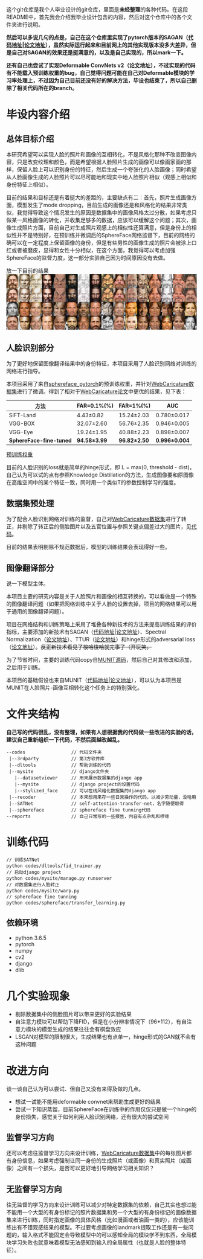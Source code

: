 这个git仓库是我个人毕业设计的git仓库，里面是**未经整理**的各种代码。在这段README中，首先我会介绍我毕业设计包含的内容，然后对这个仓库中的各个文件夹进行说明。

**然后可以多说几句的点是，自己在这个仓库里实现了pytorch版本的SAGAN（[代码地址](https://github.com/yjc567/graduation_project/blob/master/codes/SATNet/networks.py#L311)|[论文地址](https://arxiv.org/abs/1805.08318)），虽然实际运行起来和目前网上的其他实现版本没多大差异，但是自己对SAGAN的效果还是挺满意的，以及是自己实现的，所以mark一下。**

**还有自己也尝试了实现Deformable ConvNets v2（[论文地址](https://arxiv.org/abs/1811.11168)），不过实现的代码有不能载入预训练权重的bug，自己觉得问题可能在自己对Deformable模块的学习率处理上，不过因为自己目前还没有好的解决方法，毕设也结束了，所以自己删除了相关代码所在的branch。**

# 毕设内容介绍
## 总体目标介绍
本研究希望可以实现人脸的照片和画像的互相转化，不是风格化那种不改变图像内容，只是改变纹理和颜色，而是希望根据人脸照片生成的画像可以像画家画的那样，保留人脸上可以识别身份的特征，然后生成一个夸张化的人脸画像；同时希望从人脸画像生成的人脸照片可以尽可能地和现实中地人脸照片相似（观感上相似和身份特征上相似）。

目前的结果和目标还是有着挺大的差距的，主要缺点有二：首先，照片生成画像方面，模型发生了mode dropping，目前生成的画像还是和风格化的结果非常类似，我觉得导致这个情况发生的原因是数据集中的画像风格太过分散，如果考虑只做某一风格画像的转化，并收集足够多的数据，应该可以缓解这个问题；其次，画像生成照片方面，目前自己对生成照片观感上的相似性还算满意，但是身份上的相似性并不是特别好，在预训练并微调后的SphereFace网络监督下，目前的网络的确可以在一定程度上保留画像的身份，但是有些男性的画像生成的照片会被涂上口红或者被磨皮，显得和女性十分相似，在这个方面，我觉得可以考虑加强SphereFace的监督力度，这一部分实验自己因为时间原因没有去做。

放一下目前的结果
![results1](reports/elements/SATNet_c2p_results.jpg)

## 人脸识别部分
为了更好地保留图像翻译结果中的身份特征，本项目采用了人脸识别网络对训练的网络进行指导。

本项目采用了来自[sphereface_pytorch](https://github.com/clcarwin/sphereface_pytorch)的预训练权重，并针对[WebCaricature数据集](https://cs.nju.edu.cn/rl/WebCaricature.htm)进行了微调。得到了相对于[WebCaricature论文](https://arxiv.org/abs/1703.03230)中更优的结果，见下表：

| 方法 | FAR=0.1%(%) | FAR=1%(%) | AUC |
|------|-------------|-----------|-----|
| SIFT-Land | 4.43±0.82 | 15.24±2.03 | 0.780±0.017 |
| VGG-BOX | 32.07±2.60 | 56.76±2.35 | 0.946±0.005 |
| VGG-Eye | 19.24±1.95 | 40.88±2.23 | 0.898±0.007 |
| **SphereFace-fine-tuned** | **94.58±3.99** | **96.82±2.50** | **0.996±0.004** |

[预训练权重](https://drive.google.com/open?id=1esOigCk0lCPM8ZE3dSS3zJ_5oJ4wTq0Y)

目前的人脸识别的loss就是简单的hinge形式，即 L = max(0, threshold - dist)，自己认为可以试的点有参照Knowledge Distillation的方法，生成图像要和原图像在高维空间中的某个特征一致，同时用一个类似T的参数控制学习的强度。

## 数据集预处理
为了配合人脸识别网络对训练的监督，自己对[WebCaricature数据集](https://cs.nju.edu.cn/rl/WebCaricature.htm)进行了转正，并剔除了转正后的侧脸图片以及五官位置与参照关键点偏差过大的图片，见[代码](https://github.com/yjc567/graduation_project/blob/master/codes/SATNet/data.py#L257)。

目前的结果表明剔除不规范数据后，模型的训练结果会表现得好一些。

## 图像翻译部分
说一下模型主体。

本项目主要的研究内容是关于人脸照片和画像的相互转换的，可以看做是一个特殊的图像翻译问题（如果把网络训练中关于人脸的设置去掉，项目的网络结果可以用于通用的图像翻译问题）。

项目在网络结构和训练策略上采用了堆叠各种新技术的方法来提高训练结果的评价指标，主要添加的新技术有SAGAN（[代码地址](https://github.com/yjc567/graduation_project/blob/master/codes/SATNet/networks.py#L311)|[论文地址](https://arxiv.org/abs/1805.08318)）、Spectral Normalization（[论文地址](https://arxiv.org/abs/1802.05957)）、TTUR（[论文地址](https://arxiv.org/abs/1706.08500)）和hinge形式的adversarial loss（[论文地址](https://arxiv.org/abs/1702.08896)）。~~反正新技术看见了梭哈梭哈就完事了（开玩笑。~~

为了节省时间，主要的训练代码copy自[MUNIT源码](https://github.com/NVlabs/MUNIT)，然后自己对其修改和添加，之后用于训练。

本项目的基础假设也来自MUNIT（[代码地址](https://github.com/NVlabs/MUNIT)|[论文地址](https://arxiv.org/abs/1804.04732)），可以认为本项目是MUNIT在人脸照片-画像互相转化这个任务上的特别强化。

# 文件夹结构
**自己写的代码很乱，没有整理，如果有人想根据我的代码做一些改进的实验的话，建议自己重新组织一下代码，不然后面越改越乱。**
```
--codes                 // 代码文件夹
 |--3rdparty            // 第3方软件库
 |--dltools             // 帮助训练的代码
 |--mysite              // django文件夹
   |--datasetviewer     // 用来展示数据集的django app
   |--mysite            // django project的设置代码
   |--stylized_face     // 可以在线风格化数据集的django app
 |--recoder             // 本来想用来存一些日常操作的代码，以减少劳动量，没啥用
 |--SATNet              // self-attention-transfer-net，名字随便取得
 |--sphereface          // sphereface fine tunning代码
--reports               // 自己日常写的一些报告，内容有点杂乱和啰嗦
```

# 训练代码
```
// 训练SATNet
python codes/dltools/fid_trainer.py
// 启动django project
python codes/mysite/manage.py runserver
// 对数据集进行人脸转正
python codes/mysite/warp.py
// sphereface fine tunning
python codes/sphereface/transfer_learning.py
```
## 依赖环境
- python 3.6.5
- pytorch
- numpy
- cv2
- django
- dlib

# 几个实验现象
- 剔除数据集中的侧脸图片可以带来更好的实验结果
- 自注意力模块可以帮助下降FID，但是在小分辨率情况下（96*112），有自注意力模块的模型生成的结果往往会有棋盘效应
- LSGAN对模型的限制很大，生成结果也有点单一，hinge形式的GAN就不会有这种问题

# 改进方向
谈一谈自己认为可以尝试、但自己又没有来得及做的几点。
- 想试一试能不能用deformable convnet来帮助生成更好的结果
- 尝试一下知识蒸馏，目前SphereFace在训练中的作用仅仅只是做一个hinge的身份损失，感觉关于如何利用人脸识别网络，还有很大的尝试空间

## 监督学习方向
还可以考虑往监督学习方向来设计训练，[WebCaricature数据集](https://cs.nju.edu.cn/rl/WebCaricature.htm)中的每张图片都有身份信息，如果考虑强制让同一身份的生成照片（或画像）和真实照片（或画像）之间有一个损失，是否可以更好地引导网络学习相关知识？

## 无监督学习方向
往无监督的学习方向来设计训练可以减少对特定数据集的依赖，自己其实也想过能不能用一个大型的有身份标记的照片数据集和另一个大型的有身份标记的画像数据集来进行训练，同时指定画像的具体风格（比如漫画或者油画一类的），应该能训练出有不错观感结果的模型。不过要考虑画像的landmark提取工作还是有一些问题的，输入格式不能固定会导致模型中的可以感知全局的模块学不到东西，全局模块学习失败也就意味着模型无法感知到输入的全局属性（也就是人脸的整体特征）。
